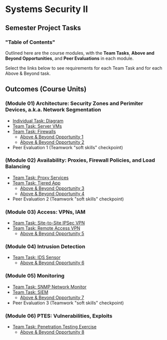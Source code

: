 # Systems Security II
## Semester Project Tasks
### "Table of Contents"

Outlined here are the course modules,
with the **Team Tasks**, **Above and Beyond Opportunities**, and **Peer Evaluations** in each module.

Select the links below to see requirements for each Team Task and for each Above & Beyond task.

## Outcomes (Course Units)

### (Module 01) Architecture: Security Zones and Perimiter Devices, a.k.a. Network Segmentation
- <a href="diagram/" target="_blank" ref="noopener">Individual Task: Diagram</a>
- <a href="server_vms/" target="_blank" ref="noopener">Team Task: Server VMs</a>
- <a href="firewalls/" target="_blank" ref="noopener">Team Task: Firewalls</a>
  - <a href="ab1/" target="_blank" ref="noopener">Above & Beyond Opportunity 1</a>
  - <a href="ab2/" target="_blank" ref="noopener">Above & Beyond Opportunity 2</a>
- Peer Evaluation 1 (Teamwork "soft skills" checkpoint)

### (Module 02) Availability: Proxies, Firewall Policies, and Load Balancing

- <a href="proxy/" target="_blank" ref="noopener">Team Task: Proxy Services</a>
- <a href="tiered_app/" target="_blank" ref="noopener">Team Task: Tiered App</a>
  - <a href="ab3/" target="_blank" ref="noopener">Above & Beyond Opportunity 3</a>
  - <a href="ab4/" target="_blank" ref="noopener">Above & Beyond Opportunity 4</a>
- Peer Evaluation 2 (Teamwork "soft skills" checkpoint)

### (Module 03) Access: VPNs, IAM

- <a href="IPSec_VPN/" target="_blank" ref="noopener">Team Task: Site-to-Site IPSec VPN</a>
- <a href="remote_access_vpn/" target="_blank" ref="noopener">Team Task: Remote Access VPN</a>
  - <a href="ab5/" target="_blank" ref="noopener">Above & Beyond Opportunity 5</a>

### (Module 04) Intrusion Detection

- <a href="ids_sensor/" target="_blank" ref="noopener">Team Task: IDS Sensor</a>
  - <a href="ab6/" target="_blank" ref="noopener">Above & Beyond Opportunity 6</a>

### (Module 05) Monitoring

- <a href="SNMP_network_monitor/" target="_blank" ref="noopener">Team Task: SNMP Network Monitor</a>
- <a href="siem/" target="_blank" ref="noopener">Team Task: SIEM</a>
  - <a href="ab7/" target="_blank" ref="noopener">Above & Beyond Opportunity 7</a>
- Peer Evaluation 3 (Teamwork "soft skills" checkpoint)

### (Module 06) PTES: Vulnerabilities, Exploits

- <a href="pentest/" target="_blank" ref="noopener">Team Task: Penetration Testing Exercise</a>
  - <a href="ab8/" target="_blank" ref="noopener">Above & Beyond Opportunity 8</a>
